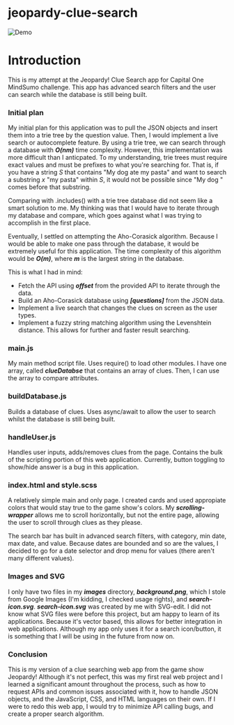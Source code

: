# jeopardy-clue-search

![Demo](demo/demo.gif)

# Introduction

This is my attempt at the Jeopardy! Clue Search app for Capital One MindSumo challenge.
This app has advanced search filters and the user can search while the database is still
being built.

### Initial plan

My initial plan for this application was to pull the JSON objects and insert
them into a trie tree by the question value. Then, I would implement a live
search or autocomplete feature. By using a trie tree, we can search through
a database with ***O(nm)*** time complexity. However, this implementation
was more difficult than I anticpated. To my understanding, trie trees must
require exact values and must be prefixes to what you're searching for. That is,
if you have a string *S* that contains "My dog ate my pasta" and want to search a
substring *x* "my pasta" within *S*, it would not be possible
since "My dog " comes before that substring.

Comparing with .includes() with a trie tree database did not seem like a smart
solution to me. My thinking was that I would have to iterate through my database
and compare, which goes against what I was trying to accomplish in the first place.

Eventually, I settled on attempting the Aho-Corasick algorithm. Because
I would be able to make one pass through the database, it would be extremely useful
for this application. The time complexity of this algorithm would be ***O(m)***, where
***m*** is the largest string in the database.

This is what I had in mind:
* Fetch the API using ***offset*** from the provided API to iterate through the data.
* Build an Aho-Corasick database using ***[questions]*** from the JSON data.
* Implement a live search that changes the clues on screen as the user types.
* Implement a fuzzy string matching algorithm using the Levenshtein distance. This
allows for further and faster result searching.

### main.js

My main method script file. Uses require() to load other modules. I have one array,
called ***clueDatabse*** that contains an array of clues. Then, I can use the array
to compare attributes.


### buildDatabase.js

Builds a database of clues. Uses async/await to allow the user to search whilst the
database is still being built.

### handleUser.js

Handles user inputs, adds/removes clues from the page. Contains the bulk of the scripting
portion of this web application. Currently, button toggling to show/hide answer is a bug
in this application.

### index.html and style.scss

A relatively simple main and only page. I created cards and used appropiate colors that
would stay true to the game show's colors. My ***scrolling-wrapper*** allows me to scroll
horizontally, but not the entire page, allowing the user to scroll through clues as they please.

The search bar has built in advanced search filters, with category, min date, max date,
and value. Because dates are bounded and so are the values, I decided to go for
a date selector and drop menu for values (there aren't many different values).

### Images and SVG

I only have two files in my ***images*** directory, ***background.png***, which I stole
from Google Images (I'm kidding, I checked usage rights), and ***search-icon.svg***.
***search-icon.svg*** was created by me with SVG-edit. I did not know what SVG files were
before this project, but am happy to learn of its applications. Because it's vector based,
this allows for better integration in web applications. Although my app only uses it for
a search icon/button, it is something that I will be using in the future from now on.

### Conclusion

This is my version of a clue searching web app from the game show Jeopardy! Although it's
not perfect, this was my first real web project and I learned a significant amount throughout
the process, such as how to request APIs and common issues associated with it, how to handle
JSON objects, and the JavaScript, CSS, and HTML languages on their own. If I were to redo this
web app, I would try to minimize API calling bugs, and create a proper search algorithm.
